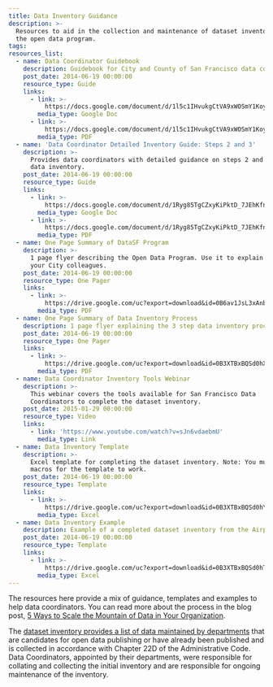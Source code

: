 ```yaml
---
title: Data Inventory Guidance
description: >-
  Resources to aid in the collection and maintenance of dataset inventories for
  the open data program.
tags:
resources_list:
  - name: Data Coordinator Guidebook
    description: Guidebook for City and County of San Francisco data coordinators.
    post_date: 2014-06-19 00:00:00
    resource_type: Guide
    links:
      - link: >-
          https://docs.google.com/document/d/1l5c1IHvukgCtVA9xWOSmY1Koy9fNXPps2UF6HY2OSeM/edit?usp=sharing
        media_type: Google Doc
      - link: >-
          https://docs.google.com/document/d/1l5c1IHvukgCtVA9xWOSmY1Koy9fNXPps2UF6HY2OSeM/export?format=pdf
        media_type: PDF
  - name: 'Data Coordinator Detailed Inventory Guide: Steps 2 and 3'
    description: >-
      Provides data coordinators with detailed guidance on steps 2 and 3 of the
      data inventory.
    post_date: 2014-06-19 00:00:00
    resource_type: Guide
    links:
      - link: >-
          https://docs.google.com/document/d/1Ryg85TgCZxyKiPktD_7JEhKfnyV4otA6OaP-msAYnIE/edit?usp=sharing
        media_type: Google Doc
      - link: >-
          https://docs.google.com/document/d/1Ryg85TgCZxyKiPktD_7JEhKfnyV4otA6OaP-msAYnIE/export?format=pdf
        media_type: PDF
  - name: One Page Summary of DataSF Program
    description: >-
      1 page flyer describing the Open Data Program. Use it to explain DataSF to
      your City colleagues.
    post_date: 2014-06-19 00:00:00
    resource_type: One Pager
    links:
      - link: >-
          https://drive.google.com/uc?export=download&id=0B6av1JsL3xAnbmF4TjdfWkNMRGs
        media_type: PDF
  - name: One Page Summary of Data Inventory Process
    description: 1 page flyer explaining the 3 step data inventory process.
    post_date: 2014-06-19 00:00:00
    resource_type: One Pager
    links:
      - link: >-
          https://drive.google.com/uc?export=download&id=0B3XTBxBQSd0hX0MzWnRodTVVNG8
        media_type: PDF
  - name: Data Coordinator Inventory Tools Webinar
    description: >-
      This webinar covers the tools available for San Francisco Data
      Coordinators to complete the dataset inventory.
    post_date: 2015-01-29 00:00:00
    resource_type: Video
    links:
      - link: 'https://www.youtube.com/watch?v=sJn6vdaebmU'
        media_type: Link
  - name: Data Inventory Template
    description: >-
      Excel template for completing the dataset inventory. Note: You must enable
      macros for the template to work.
    post_date: 2014-06-19 00:00:00
    resource_type: Template
    links:
      - link: >-
          https://drive.google.com/uc?export=download&id=0B3XTBxBQSd0hYzJTTUY1TzMwcjA
        media_type: Excel
  - name: Data Inventory Example
    description: Example of a completed dataset inventory from the Airport.
    post_date: 2014-06-19 00:00:00
    resource_type: Template
    links:
      - link: >-
          https://drive.google.com/uc?export=download&id=0B3XTBxBQSd0hTE9WSml4eEpIcW8
        media_type: Excel
---
```



The resources here provide a mix of guidance, templates and examples to help data coordinators. You can read more about the process in the blog post, [5 Ways to Scale the Mountain of Data in Your Organization](/blog/5-ways-to-scale-mountain-of-data/).

The [dataset inventory provides a list of data maintained by departments](https://data.sfgov.org/City-Management-and-Ethics/Dataset-Inventory/y8fp-fbf5) that are candidates for open data publishing or have already been published and is collected in accordance with Chapter 22D of the Administrative Code. Data Coordinators, appointed by their departments, were responsible for collating and collecting the initial inventory and are responsible for ongoing maintenance of the inventory.
